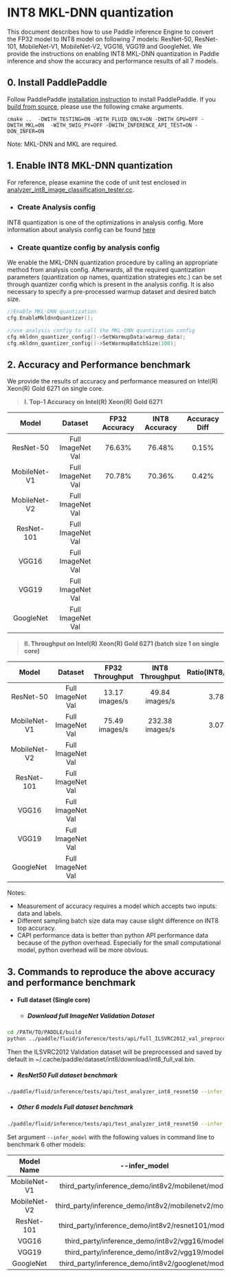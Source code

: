 # INT8 MKL-DNN quantization 

This document describes how to use Paddle inference Engine to convert the FP32 model to INT8 model on following 7 models: ResNet-50, ResNet-101, MobileNet-V1, MobileNet-V2, VGG16, VGG19 and GoogleNet. We provide the instructions on enabling INT8 MKL-DNN quantization in Paddle inference and show the accuracy and performance results of all 7 models.

## 0. Install PaddlePaddle 
Follow PaddlePaddle [installation instruction](http://www.paddlepaddle.org/documentation/docs/en/1.4/beginners_guide/install/index_en.html) to install PaddlePaddle. If you [build from source](https://github.com/PaddlePaddle/FluidDoc/blob/develop/doc/fluid/beginners_guide/install/compile/compile_Ubuntu_en.md), please use the following cmake arguments. 
```
cmake ..  -DWITH_TESTING=ON -WITH_FLUID_ONLY=ON -DWITH_GPU=OFF -DWITH_MKL=ON  -WITH_SWIG_PY=OFF -DWITH_INFERENCE_API_TEST=ON -DON_INFER=ON

```  
Note: MKL-DNN and MKL are required.

## 1. Enable INT8 MKL-DNN quantization 
For reference, please examine the code of unit test enclosed in [analyzer_int8_image_classification_tester.cc](https://github.com/PaddlePaddle/Paddle/blob/develop/paddle/fluid/inference/tests/api/analyzer_int8_image_classification_tester.cc).

* ### Create Analysis config
INT8 quantization is one of the optimizations in analysis config. More information about analysis config can be found [here](https://github.com/PaddlePaddle/FluidDoc/blob/develop/doc/fluid/advanced_usage/deploy/inference/native_infer_en.md#upgrade-performance-based-on-contribanalysisconfig-prerelease) 

* ### Create quantize config by analysis config
We enable the MKL-DNN quantization procedure by calling an appropriate method from analysis config. Afterwards, all the required quantization parameters (quantization op names, quantization strategies etc.) can be set through quantizer config which is present in the analysis config. It is also necessary to specify a pre-processed warmup dataset and desired batch size.

```cpp
//Enable MKL-DNN quantization
cfg.EnableMkldnnQuantizer();

//use analysis config to call the MKL-DNN quantization config
cfg.mkldnn_quantizer_config()->SetWarmupData(warmup_data); 
cfg.mkldnn_quantizer_config()->SetWarmupBatchSize(100);
```

## 2. Accuracy and Performance benchmark

We provide the results of accuracy and performance measured on Intel(R) Xeon(R) Gold 6271 on single core.

   >**I. Top-1 Accuracy on Intel(R) Xeon(R) Gold 6271**

| Model  | Dataset  | FP32 Accuracy  | INT8 Accuracy  | Accuracy Diff  |
| :------------: | :------------: | :------------: | :------------: | :------------: |
| ResNet-50  | Full ImageNet Val  | 76.63%  | 76.48%  | 0.15% |
| MobileNet-V1 | Full ImageNet Val  | 70.78%  | 70.36%  | 0.42%  |
| MobileNet-V2 | Full ImageNet Val  |         |         |        |
| ResNet-101  | Full ImageNet Val  |         |         |        |
| VGG16  | Full ImageNet Val  |         |         |         |
| VGG19  | Full ImageNet Val  |         |         |         |
| GoogleNet  | Full ImageNet Val  |         |         |        |

   >**II. Throughput on Intel(R) Xeon(R) Gold 6271 (batch size 1 on single core)**

| Model  | Dataset  | FP32 Throughput  | INT8 Throughput  |  Ratio(INT8/FP32)  |
| :------------: | :------------: | :------------: | :------------: | :------------: |
| ResNet-50  | Full ImageNet Val  |  13.17 images/s | 49.84 images/s | 3.78 |
| MobileNet-V1 | Full ImageNet Val  | 75.49 images/s | 232.38 images/s | 3.07  |
| MobileNet-V2 | Full ImageNet Val  |   |  |  |
| ResNet-101  | Full ImageNet Val  |  |  |   |
| VGG16  | Full ImageNet Val  |   |  |  |
| VGG19 | Full ImageNet Val  |  |  |   |
| GoogleNet  | Full ImageNet Val  |   |  |  |


Notes:
* Measurement of accuracy requires a model which accepts two inputs: data and labels.
* Different sampling batch size data may cause slight difference on INT8 top accuracy.
* CAPI performance data is better than python API performance data because of the python overhead. Especially for the small computational model, python overhead will be more obvious. 


## 3. Commands to reproduce the above accuracy and performance benchmark
* #### Full dataset (Single core)
   * ##### Download full ImageNet Validation Dataset
```bash
cd /PATH/TO/PADDLE/build
python ../paddle/fluid/inference/tests/api/full_ILSVRC2012_val_preprocess.py
```
Then the ILSVRC2012 Validation dataset will be preprocessed and saved by default in ~/.cache/paddle/dataset/int8/download/int8_full_val.bin.
   * ##### ResNet50 Full dataset benchmark
```bash
./paddle/fluid/inference/tests/api/test_analyzer_int8_resnet50 --infer_model=third_party/inference_demo/int8v2/resnet50/model --infer_data=/path/to/converted/int8_full_val.bin --batch_size=1 --paddle_num_threads=1
```
   * ##### Other 6 models Full dataset benchmark
```bash
./paddle/fluid/inference/tests/api/test_analyzer_int8_resnet50 --infer_model= --infer_data=/path/to/converted/int8_full_val.bin --batch_size=1 --paddle_num_threads=1
```
Set argument `--infer_model` with the following values in command line to benchmark 6 other models:

| Model Name   | --infer_model  |
| :----------: | :------------: |
| MobileNet-V1 | third_party/inference_demo/int8v2/mobilenet/model  |
| MobileNet-V2 | third_party/inference_demo/int8v2/mobilenetv2/model|
| ResNet-101   | third_party/inference_demo/int8v2/resnet101/model  |
| VGG16        | third_party/inference_demo/int8v2/vgg16/model      |
| VGG19        | third_party/inference_demo/int8v2/vgg19/model      |
| GoogleNet    | third_party/inference_demo/int8v2/googlenet/model  |
